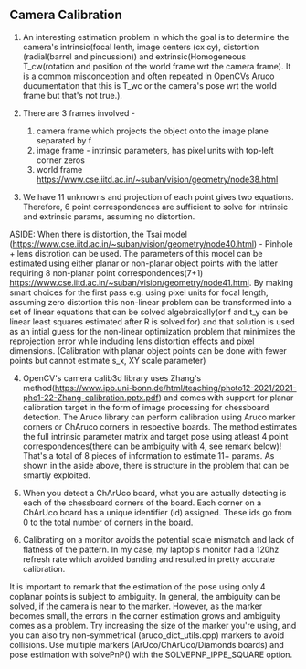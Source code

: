 Camera Calibration
------------------

1. An interesting estimation problem in which the goal is to determine the camera's intrinsic(focal lenth, image centers (cx cy), distortion (radial(barrel and pincussion)) and extrinsic(Homogeneous T_cw(rotation and position of the world frame wrt the camera frame). It is a common misconception and often repeated in OpenCVs Aruco ducumentation that this is T_wc or the camera's pose wrt the world frame but that's not true.). 

2. There are 3 frames involved -
    1. camera frame which projects the object onto the image plane separated by f
    2. image frame - intrinsic parameters, has pixel units with top-left corner zeros
    3. world frame
https://www.cse.iitd.ac.in/~suban/vision/geometry/node38.html

3. We have 11 unknowns and projection of each point gives two equations.
Therefore, 6 point correspondences are sufficient to solve for intrinsic and extrinsic
params, assuming no distortion.

ASIDE: When there is distortion, the Tsai model (https://www.cse.iitd.ac.in/~suban/vision/geometry/node40.html) -
Pinhole + lens distrotion can be used. The parameters of this model can be estimated using either planar or non-planar object points with the latter requiring 8 non-planar point correspondences(7+1) https://www.cse.iitd.ac.in/~suban/vision/geometry/node41.html. By making smart choices for the first pass e.g. using pixel units for focal length, assuming zero distortion this non-linear problem can be transformed into a set of linear equations that can be solved algebraically(or f and t_y can be linear least squares estimated after R is solved for) and that solution is used as an intial guess for the non-linear optimization problem that minimizes the reprojection error while including lens distortion effects and pixel dimensions.
(Calibration with planar object points can be done with fewer points but cannot estimate s_x, XY scale parameter)

4. OpenCV's camera calib3d library uses Zhang's method(https://www.ipb.uni-bonn.de/html/teaching/photo12-2021/2021-pho1-22-Zhang-calibration.pptx.pdf) and comes with support for planar calibration target in the form of image processing for chessboard detection. The Aruco library can perform calibration using Aruco marker corners or ChAruco corners in respective boards. The method estimates the full intrinsic parameter matrix and target pose using atleast 4 point correspondences(there can be ambiguity with 4, see remark below)! That's a total of 8 pieces of information to estimate 11+ params. As shown in the aside above, there is structure in the problem that can be smartly exploited.

5. When you detect a ChArUco board, what you are actually detecting is each of the chessboard corners of the board.
Each corner on a ChArUco board has a unique identifier (id) assigned. These ids go from 0 to the total number of corners in the board.

6. Calibrating on a monitor avoids the potential scale mismatch and lack of flatness of the pattern. In my case, my laptop's monitor had a 120hz refresh rate which avoided banding and resulted in pretty accurate calibration.

It is important to remark that the estimation of the pose using only 4 coplanar points is subject to ambiguity. In general, the ambiguity can be solved, if the camera is near to the marker. However, as the marker becomes small, the errors in the corner estimation grows and ambiguity comes as a problem. Try increasing the size of the marker you're using, and you can also try non-symmetrical (aruco_dict_utils.cpp) markers to avoid collisions. Use multiple markers (ArUco/ChArUco/Diamonds boards) and pose estimation with solvePnP() with the SOLVEPNP_IPPE_SQUARE option.

